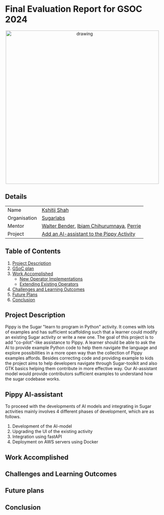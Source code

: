 # Final Evaluation Report for GSOC 2024

<div align="center">
<img src="" alt="drawing" width="500"/>
</div> 


## Details

|  |  |
| --- | --- |
| Name | [Kshitij Shah](https://github.com/kshitijdshah99) |
| Organisation | [Sugarlabs](https://github.com/sugarlabs) |
| Mentor | [Walter Bender](https://github.com/walterbender), [Ibiam Chihurumnaya](https://github.com/chimosky), [Perrie]()|
| Project | [Add an AI-assistant to the Pippy Activity](https://summerofcode.withgoogle.com/archive/2024/projects/lccFY8AH) |

## Table of Contents

1. [Project Description](#project-description)
2. [GSoC plan](#pippy-ai-assistant)
3. [Work Accomplished](#work-accomplished)
   - [New Operator Implementations](#1-implementing-New-Operator-Classes)
   - [Extending Existing Operators](#2-adapting-existing-operator-classes-to-parse-parameterized-shapes)
4. [Challenges and Learning Outcomes](#challenges-and-learning-outcomes)
5. [Future Plans](#future-plans)
6. [Conclusion](#conclusion)

## Project Description

Pippy is the Sugar "learn to program in Python" activity. It comes with lots of examples and has sufficient scaffolding such that a learner could modify an existing Sugar activity or write a new one. The goal of this project is to add "co-pilot"-like assistance to Pippy. A learner should be able to ask the AI to provide example Python code to help them navigate the language and explore possibilities in a more open way than the collection of Pippy examples affords. Besides correcting code and providing example to kids the project aims to help developers navigate through Sugar-toolkit and also GTK basics helping them contribute in more effective way. Our AI-assistant model would provide contributors sufficient examples to understand how the sugar codebase works.

## Pippy AI-assistant
To proceed with the developments of AI models and integrating in Sugar activities mainly involves 4 different phases of development, which are as follows.
1. Development of the AI-model
2. Upgrading the UI of the existing activity
3. Integration using fastAPI
4. Deployment on AWS servers using Docker


## Work Accomplished


## Challenges and Learning Outcomes


## Future plans


## Conclusion


